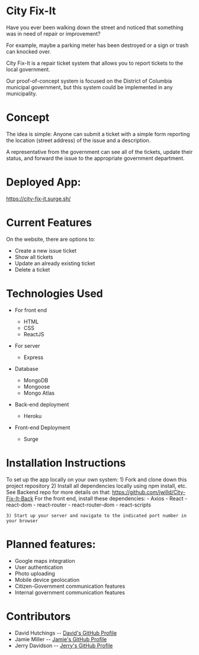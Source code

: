 # City Fix-It 
Have you ever been walking down the street and noticed that something was in need of repair or improvement?  

For example, maybe a parking meter has been destroyed or a sign or trash can knocked over.

City Fix-It is a repair ticket system that allows you to report tickets to the local government. 

Our proof-of-concept system is focused on the District of Columbia municipal government, but this system could be implemented in any municipality. 

# Concept
The idea is simple: Anyone can submit a ticket with a simple form reporting the location (street address) of the issue and a description.

A representative from the government can see all of the tickets, update their status, and forward the issue to the appropriate government department. 

# Deployed App:

https://city-fix-it.surge.sh/


# Current Features
On the website, there are options to:
- Create a new issue ticket
- Show all tickets
- Update an already existing ticket
- Delete a ticket

# Technologies Used
- For front end
  - HTML
  - CSS 
  - ReactJS
  
- For server
  - Express
  
- Database
  - MongoDB
  - Mongoose
  - Mongo Atlas
  
- Back-end deployment
  - Heroku
  
- Front-end Deployment
  - Surge
  
# Installation Instructions
To set up the app locally on your own system:
    1) Fork and clone down this project repository
    2) Install all dependencies locally using npm install, etc.
    See Backend repo for more details on that: https://github.com/jwilld/City-Fix-It-Back
    For the front end, install these dependencies:
      - Axios
      - React
      - react-dom
      - react-router
      - react-router-dom
      - react-scripts
      
    3) Start up your server and navigate to the indicated port number in your browser
    
   

# Planned features:
-  Google maps integration 
-  User authentication 
-  Photo uploading
-  Mobile device geolocation
-  Citizen-Government communication features
-  Internal government communication features


# Contributors
- David Hutchings -- [David's GitHub Profile](https://git.generalassemb.ly/DJHUTCHINGS)
- Jamie Miller -- [Jamie's GitHub Profile](https://git.generalassemb.ly/jamiemiller8)
- Jerry Davidson -- [Jerry's GitHub Profile](https://git.generalassemb.ly/Jwilld)

